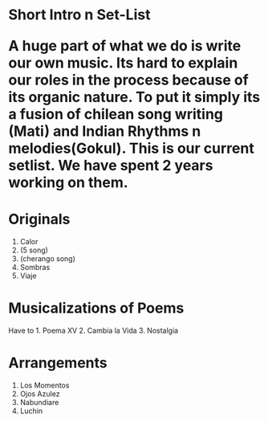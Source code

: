 <h1>Short Intro n Set-List

A huge part of what we do is write our own music. Its hard to explain our roles in the process because of its organic nature. To put it simply its a fusion of chilean song writing (Mati) and Indian Rhythms n melodies(Gokul). This is our current setlist. We have spent 2 years working on them.

<h1>Originals</h1>

1. Calor
2. (5 song)
3. (cherango song)
4. Sombras
5. Viaje

<h1>Musicalizations of Poems</h1>
Have to
1. Poema XV
2. Cambia la Vida
3. Nostalgia

<h1>Arrangements</h1>

1. Los Momentos
2. Ojos Azulez
3. Nabundiare
4. Luchin
